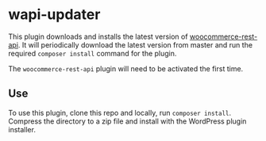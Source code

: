 # wapi-updater
This plugin downloads and installs the latest version of [woocommerce-rest-api](https://github.com/woocommerce/woocommerce-rest-api). It will periodically download the latest version from master and run the required `composer install` command for the plugin. 

The `woocommerce-rest-api` plugin will need to be activated the first time.


## Use
To use this plugin, clone this repo and locally, run `composer install`. Compress the directory to a zip file and install with the WordPress plugin installer.


